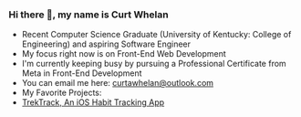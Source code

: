 ### Hi there 👋, my name is Curt Whelan

- Recent Computer Science Graduate (University of Kentucky: College of Engineering) and aspiring Software Engineer
- My focus right now is on Front-End Web Development
- I'm currently keeping busy by pursuing a Professional Certificate from Meta in Front-End Development
- You can email me here: curtawhelan@outlook.com
- My Favorite Projects: 
- [TrekTrack, An iOS Habit Tracking App](https://github.com/ukcs485gFall2022/final-project-client-curtawhelan)

<!--
**curtawhelan/curtawhelan** is a ✨ _special_ ✨ repository because its `README.md` (this file) appears on your GitHub profile.

Here are some ideas to get you started:

- 🔭 I’m currently working on ...
- 🌱 I’m currently learning ...
- 👯 I’m looking to collaborate on ...
- 🤔 I’m looking for help with ...
- 💬 Ask me about ...
- 📫 How to reach me: ...
- 😄 Pronouns: ...
- ⚡ Fun fact: ...
-->
